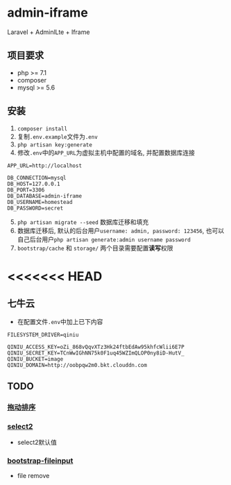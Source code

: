 # admin-iframe
Laravel + AdminlLte + Iframe

## 项目要求

- php >= 7.1
- composer
- mysql >= 5.6

## 安装

1. `composer install`
2. 复制`.env.example`文件为`.env`
3. `php artisan key:generate`
4. 修改`.env`中的`APP_URL`为虚拟主机中配置的域名, 并配置数据库连接
```
APP_URL=http://localhost

DB_CONNECTION=mysql
DB_HOST=127.0.0.1
DB_PORT=3306
DB_DATABASE=admin-iframe
DB_USERNAME=homestead
DB_PASSWORD=secret
```
5. `php artisan migrate --seed` 数据库迁移和填充
6. 数据库迁移后, 默认的后台用户`username: admin, password: 123456`, 也可以自己后台用户`php artisan generate:admin username password`
7. `bootstrap/cache` 和 `storage/` 两个目录需要配置**读写**权限

<<<<<<< HEAD
=======
## 七牛云

- 在配置文件`.env`中加上已下内容
```
FILESYSTEM_DRIVER=qiniu

QINIU_ACCESS_KEY=oZi_868vQqvXTz3Hk24ftbEdAw95khfcWlii6E7P
QINIU_SECRET_KEY=TCnWwIGhNN75k0F1uq45WZImQLOP0ny8iD-HutV_
QINIU_BUCKET=image
QINIU_DOMAIN=http://oobpqw2m0.bkt.clouddn.com
```

## TODO

### [拖动排序](https://github.com/RubaXa/Sortable)

### [select2](https://select2.org)

- select2默认值

### [bootstrap-fileinput](http://plugins.krajee.com/file-input)

- file remove

